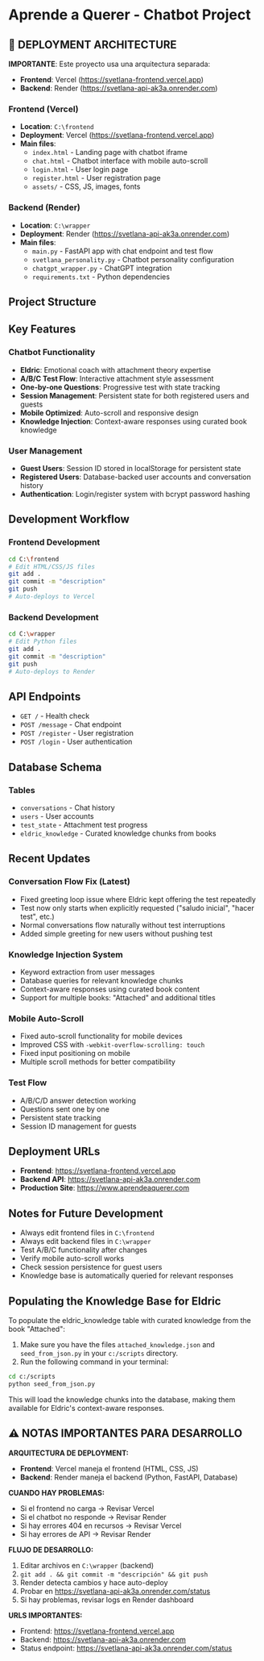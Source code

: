 # Aprende a Querer - Chatbot Project

## 🚀 DEPLOYMENT ARCHITECTURE

**IMPORTANTE**: Este proyecto usa una arquitectura separada:
- **Frontend**: Vercel (https://svetlana-frontend.vercel.app)
- **Backend**: Render (https://svetlana-api-ak3a.onrender.com)

### Frontend (Vercel)
- **Location**: `C:\frontend`
- **Deployment**: Vercel (https://svetlana-frontend.vercel.app)
- **Main files**:
  - `index.html` - Landing page with chatbot iframe
  - `chat.html` - Chatbot interface with mobile auto-scroll
  - `login.html` - User login page
  - `register.html` - User registration page
  - `assets/` - CSS, JS, images, fonts

### Backend (Render)
- **Location**: `C:\wrapper`
- **Deployment**: Render (https://svetlana-api-ak3a.onrender.com)
- **Main files**:
  - `main.py` - FastAPI app with chat endpoint and test flow
  - `svetlana_personality.py` - Chatbot personality configuration
  - `chatgpt_wrapper.py` - ChatGPT integration
  - `requirements.txt` - Python dependencies

## Project Structure

## Key Features

### Chatbot Functionality
- **Eldric**: Emotional coach with attachment theory expertise
- **A/B/C Test Flow**: Interactive attachment style assessment
- **One-by-one Questions**: Progressive test with state tracking
- **Session Management**: Persistent state for both registered users and guests
- **Mobile Optimized**: Auto-scroll and responsive design
- **Knowledge Injection**: Context-aware responses using curated book knowledge

### User Management
- **Guest Users**: Session ID stored in localStorage for persistent state
- **Registered Users**: Database-backed user accounts and conversation history
- **Authentication**: Login/register system with bcrypt password hashing

## Development Workflow

### Frontend Development
```bash
cd C:\frontend
# Edit HTML/CSS/JS files
git add .
git commit -m "description"
git push
# Auto-deploys to Vercel
```

### Backend Development
```bash
cd C:\wrapper
# Edit Python files
git add .
git commit -m "description"
git push
# Auto-deploys to Render
```

## API Endpoints

- `GET /` - Health check
- `POST /message` - Chat endpoint
- `POST /register` - User registration
- `POST /login` - User authentication

## Database Schema

### Tables
- `conversations` - Chat history
- `users` - User accounts
- `test_state` - Attachment test progress
- `eldric_knowledge` - Curated knowledge chunks from books

## Recent Updates

### Conversation Flow Fix (Latest)
- Fixed greeting loop issue where Eldric kept offering the test repeatedly
- Test now only starts when explicitly requested ("saludo inicial", "hacer test", etc.)
- Normal conversations flow naturally without test interruptions
- Added simple greeting for new users without pushing test

### Knowledge Injection System
- Keyword extraction from user messages
- Database queries for relevant knowledge chunks
- Context-aware responses using curated book content
- Support for multiple books: "Attached" and additional titles

### Mobile Auto-Scroll
- Fixed auto-scroll functionality for mobile devices
- Improved CSS with `-webkit-overflow-scrolling: touch`
- Fixed input positioning on mobile
- Multiple scroll methods for better compatibility

### Test Flow
- A/B/C/D answer detection working
- Questions sent one by one
- Persistent state tracking
- Session ID management for guests

## Deployment URLs

- **Frontend**: https://svetlana-frontend.vercel.app
- **Backend API**: https://svetlana-api-ak3a.onrender.com
- **Production Site**: https://www.aprendeaquerer.com

## Notes for Future Development

- Always edit frontend files in `C:\frontend`
- Always edit backend files in `C:\wrapper`
- Test A/B/C functionality after changes
- Verify mobile auto-scroll works
- Check session persistence for guest users
- Knowledge base is automatically queried for relevant responses

## Populating the Knowledge Base for Eldric

To populate the eldric_knowledge table with curated knowledge from the book "Attached":

1. Make sure you have the files `attached_knowledge.json` and `seed_from_json.py` in your `c:/scripts` directory.
2. Run the following command in your terminal:

```bash
cd c:/scripts
python seed_from_json.py
```

This will load the knowledge chunks into the database, making them available for Eldric's context-aware responses.

## ⚠️ NOTAS IMPORTANTES PARA DESARROLLO

**ARQUITECTURA DE DEPLOYMENT:**
- **Frontend**: Vercel maneja el frontend (HTML, CSS, JS)
- **Backend**: Render maneja el backend (Python, FastAPI, Database)

**CUANDO HAY PROBLEMAS:**
- Si el frontend no carga → Revisar Vercel
- Si el chatbot no responde → Revisar Render
- Si hay errores 404 en recursos → Revisar Vercel
- Si hay errores de API → Revisar Render

**FLUJO DE DESARROLLO:**
1. Editar archivos en `C:\wrapper` (backend)
2. `git add . && git commit -m "descripción" && git push`
3. Render detecta cambios y hace auto-deploy
4. Probar en https://svetlana-api-ak3a.onrender.com/status
5. Si hay problemas, revisar logs en Render dashboard

**URLS IMPORTANTES:**
- Frontend: https://svetlana-frontend.vercel.app
- Backend: https://svetlana-api-ak3a.onrender.com
- Status endpoint: https://svetlana-api-ak3a.onrender.com/status
